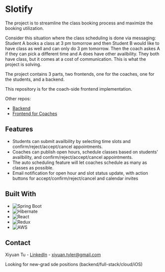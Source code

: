 # Slotify

The project is to streamline the class booking process and maximize the booking utilization. 

Consider this situation where the class scheduling is done via messaging: Student A books a class at 3 pm tomorrow and then Student B would like to have class as well and can only do 3 pm tomorrow. Then the coach askes A if they can pick a different time and A does have other availbility. They both have class, but it comes at a cost of communication. This is what the project is solving.

The project contains 3 parts, two frontends, one for the coaches, one for the students, and a backend.

This repository is for the coach-side frontend implementation.

Other repos:
* [Backend](https://github.com/Slotify-txy/backend)
* [Frontend for Coaches](https://github.com/Slotify-txy/frontend_coach)

## Features
* Students can submit availbility by selecting time slots and confirm/reject/accept/cancel appointments.
* Coaches can publish open hours, schedule classes based on students' availbility, and confirm/reject/accept/cancel appointments. 
* The auto scheduling feature will let coaches schedule as many as classes as possible.
* Email notification for open hour and slot status update, with action buttons for accept/confirm/reject/cancel and calendar invites

## Built With
* ![Spring Boot][Spring Boot]
* ![Hibernate][Hibernate]
* ![React][React.js]
* ![Redux][Redux]
* ![AWS][AWS]

## Contact

Xiyuan Tu - [LinkedIn](https://www.linkedin.com/in/xiyuan) - xiyuan.tyler@gmail.com

Looking for new-grad sde positions (backend/full-stack/cloud/iOS)

[Spring Boot]: https://img.shields.io/badge/Spring_Boot-brightgreen?style=for-the-badge&logo=springboot&logoColor=white
[Hibernate]: https://img.shields.io/badge/Hibernate-4A4A55?style=for-the-badge&logo=hibernate&logoColor=white
[React.js]: https://img.shields.io/badge/React-20232A?style=for-the-badge&logo=react&logoColor=61DAFB
[Redux]: https://img.shields.io/badge/Redux-%23764ABC?style=for-the-badge&logo=redux&logoColor=white
[AWS]: https://img.shields.io/badge/AWS-131f2d?style=for-the-badge&logo=amazonwebservices&logoColor=white
